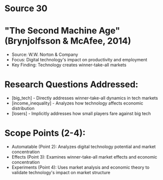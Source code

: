 # Source 30

# "The Second Machine Age" (Brynjolfsson & McAfee, 2014)
- Source: W.W. Norton & Company
- Focus: Digital technology's impact on productivity and employment
- Key Finding: Technology creates winner-take-all markets

# Research Questions Addressed:
- [big_tech] - Directly addresses winner-take-all dynamics in tech markets
- [income_inequality] - Analyzes how technology affects economic distribution
- [losers] - Implicitly addresses how small players fare against big tech

# Scope Points (2-4):
- Automatable (Point 2): Analyzes digital technology potential and market concentration
- Effects (Point 3): Examines winner-take-all market effects and economic concentration
- Experiments (Point 4): Uses market analysis and economic theory to validate technology's impact on market structure